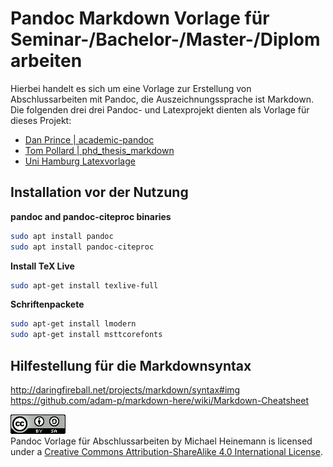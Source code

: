 # Pandoc Markdown Vorlage für Seminar-/Bachelor-/Master-/Diplomarbeiten
Hierbei handelt es sich um eine Vorlage zur Erstellung von Abschlussarbeiten mit Pandoc, die Auszeichnungssprache ist Markdown.  
Die folgenden drei drei Pandoc- und Latexprojekt dienten als Vorlage für dieses Projekt:

* [Dan Prince | academic-pandoc](https://github.com/danprince/academic-pandoc.git)
* [Tom Pollard | phd_thesis_markdown](https://github.com/tompollard/phd_thesis_markdown)
* [Uni Hamburg Latexvorlage](https://www.wiso.uni-hamburg.de/fachbereich-sozoek/professuren/szimayer/lehre/wissenschaftliche-arbeiten/bachelorarbeiten/vorlagen-fuer-abschlussarbeiten-in-latex-format.html)

## Installation vor der Nutzung
**pandoc and pandoc-citeproc binaries**
```bash
sudo apt install pandoc
sudo apt install pandoc-citeproc
```

**Install TeX Live**
```bash
sudo apt-get install texlive-full
```

**Schriftenpackete**
```bash
sudo apt-get install lmodern
sudo apt-get install msttcorefonts
```

## Hilfestellung für die Markdownsyntax   
<http://daringfireball.net/projects/markdown/syntax#img>  
<https://github.com/adam-p/markdown-here/wiki/Markdown-Cheatsheet>  
  
  
![CC Lizens](by-sa.png)  
Pandoc Vorlage für Abschlussarbeiten by Michael Heinemann is licensed under a [Creative Commons Attribution-ShareAlike 4.0 International License](https://creativecommons.org/licenses/by-sa/4.0/).
